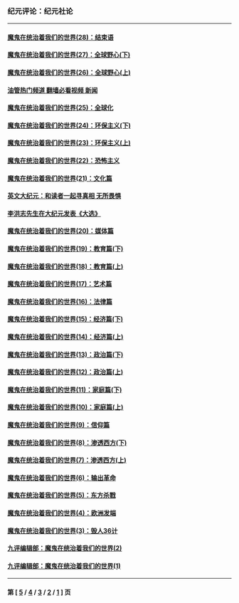 ### 纪元评论：纪元社论
---
#### [魔鬼在统治着我们的世界(28)：结束语](../../pages/nsc422/n10936246.md?05220330) 
#### [魔鬼在统治着我们的世界(27)：全球野心(下)](../../pages/nsc422/n10928319.md?05220330) 
#### [魔鬼在统治着我们的世界(26)：全球野心(上)](../../pages/nsc422/n10900318.md?05220330) 
#### [油管热门频道 翻墙必看视频 新闻](ok?05220330)
#### [魔鬼在统治着我们的世界(25)：全球化](../../pages/nsc422/n10788205.md?05220330) 
#### [魔鬼在统治着我们的世界(24)：环保主义(下)](../../pages/nsc422/n10695307.md?05220330) 
#### [魔鬼在统治着我们的世界(23)：环保主义(上)](../../pages/nsc422/n10688613.md?05220330) 
#### [魔鬼在统治着我们的世界(22)：恐怖主义](../../pages/nsc422/n10614727.md?05220330) 
#### [魔鬼在统治着我们的世界(21)：文化篇](../../pages/nsc422/n10597706.md?05220330) 
#### [英文大纪元：和读者一起寻真相 无所畏惧](../../pages/nsc422/n12542027.md?05220330) 
#### [李洪志先生在大纪元发表《大选》](../../pages/nsc422/n12534746.md?05220330) 
#### [魔鬼在统治着我们的世界(20)：媒体篇](../../pages/nsc422/n10586579.md?05220330) 
#### [魔鬼在统治着我们的世界(19)：教育篇(下)](../../pages/nsc422/n10564808.md?05220330) 
#### [魔鬼在统治着我们的世界(18)：教育篇(上)](../../pages/nsc422/n10526970.md?05220330) 
#### [魔鬼在统治着我们的世界(17)：艺术篇](../../pages/nsc422/n10499093.md?05220330) 
#### [魔鬼在统治着我们的世界(16)：法律篇](../../pages/nsc422/n10485969.md?05220330) 
#### [魔鬼在统治着我们的世界(15)：经济篇(下)](../../pages/nsc422/n10469975.md?05220330) 
#### [魔鬼在统治着我们的世界(14)：经济篇(上)](../../pages/nsc422/n10457370.md?05220330) 
#### [魔鬼在统治着我们的世界(13)：政治篇(下)](../../pages/nsc422/n10448270.md?05220330) 
#### [魔鬼在统治着我们的世界(12)：政治篇(上)](../../pages/nsc422/n10444576.md?05220330) 
#### [魔鬼在统治着我们的世界(11)：家庭篇(下)](../../pages/nsc422/n10440961.md?05220330) 
#### [魔鬼在统治着我们的世界(10)：家庭篇(上)](../../pages/nsc422/n10435448.md?05220330) 
#### [魔鬼在统治着我们的世界(9)：信仰篇](../../pages/nsc422/n10432159.md?05220330) 
#### [魔鬼在统治着我们的世界(8)：渗透西方(下)](../../pages/nsc422/n10429603.md?05220330) 
#### [魔鬼在统治着我们的世界(7)：渗透西方(上)](../../pages/nsc422/n10426013.md?05220330) 
#### [魔鬼在统治着我们的世界(6)：输出革命](../../pages/nsc422/n10421536.md?05220330) 
#### [魔鬼在统治着我们的世界(5)：东方杀戮](../../pages/nsc422/n10417707.md?05220330) 
#### [魔鬼在统治着我们的世界(4)：欧洲发端](../../pages/nsc422/n10414890.md?05220330) 
#### [魔鬼在统治着我们的世界(3)：毁人36计](../../pages/nsc422/n10411583.md?05220330) 
#### [九评编辑部：魔鬼在统治着我们的世界(2)](../../pages/nsc422/n10410036.md?05220330) 
#### [九评编辑部：魔鬼在统治着我们的世界(1)](../../pages/nsc422/n10406825.md?05220330) 

---
#### 第 [ [5](./5.md?05220330) / [4](./4.md?05220330) / [3](./3.md?05220330) / [2](./2.md?05220330) / [1](./1.md?05220330) ] 页

